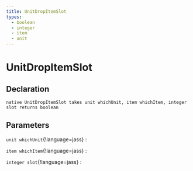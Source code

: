```yaml
---
title: UnitDropItemSlot
types:
  - boolean
  - integer
  - item
  - unit
---
```


# UnitDropItemSlot

## Declaration

```jass
native UnitDropItemSlot takes unit whichUnit, item whichItem, integer slot returns boolean
```

## Parameters
`unit whichUnit`{!language=jass}
: 

`item whichItem`{!language=jass}
: 

`integer slot`{!language=jass}
: 
